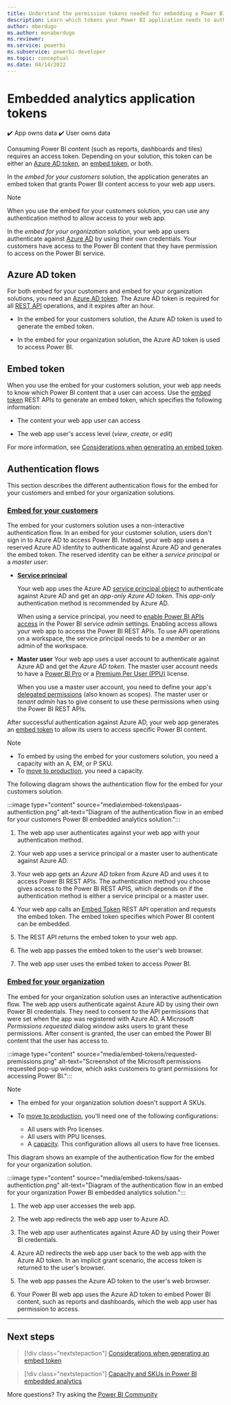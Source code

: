 ```yaml
---
title: Understand the permission tokens needed for embedding a Power BI application
description: Learn which tokens your Power BI application needs to authenticate against Azure and Power BI service.
author: mberdugo
ms.author: monaberdugo
ms.reviewer:
ms.service: powerbi
ms.subservice: powerbi-developer
ms.topic: conceptual
ms.date: 04/14/2022
---
```


# Embedded analytics application tokens

✔️&nbsp;App&nbsp;owns&nbsp;data ✔️&nbsp;User&nbsp;owns&nbsp;data

Consuming Power BI content (such as reports, dashboards and tiles) requires an access token. Depending on your solution, this token can be either an [Azure AD token](#azure-ad-token), an [embed token](#embed-token), or both.

In the *embed for your customers* solution, the application generates an embed token that grants Power BI content access to your web app users.

>[!NOTE]
>When you use the embed for your customers solution, you can use any authentication method to allow access to your web app.

In the *embed for your organization* solution, your web app users authenticate against [Azure AD](pbi-glossary.md#azure-ad-azure-active-directory) by using their own credentials. Your customers have access to the Power BI content that they have permission to access on the Power BI service.

## Azure AD token

For both embed for your customers and embed for your organization solutions, you need an [Azure AD token](/azure/databricks/dev-tools/api/latest/aad/). The Azure AD token is required for all [REST API](/rest/api/power-bi/) operations, and it expires after an hour.

* In the embed for your customers solution, the Azure AD token is used to generate the embed token.

* In the embed for your organization solution, the Azure AD token is used to access Power BI.

## Embed token

When you use the embed for your customers solution, your web app needs to know which Power BI content that a user can access. Use the [embed token](/rest/api/power-bi/embedtoken) REST APIs to generate an embed token, which specifies the following information:

* The content your web app user can access

* The web app user's access level (*view*, *create*, or *edit*)

For more information, see [Considerations when generating an embed token](generate-embed-token.md).

## Authentication flows

This section describes the different authentication flows for the embed for your customers and embed for your organization solutions.

### [Embed for your customers](#tab/embed-for-customers)

The embed for your customers solution uses a non-interactive authentication flow. In an embed for your customer solution, users don't sign in to Azure AD to access Power BI. Instead, your web app uses a reserved Azure AD identity to authenticate against Azure AD and generates the embed token. The reserved identity can be either a *service principal* or a *master user*:

* **[Service principal](embed-service-principal.md)**

    Your web app uses the Azure AD [service principal object](/azure/active-directory/develop/app-objects-and-service-principals#service-principal-object) to authenticate against Azure AD and get an *app-only Azure AD token*. This *app-only* authentication method is recommended by Azure AD.

    When using a service principal, you need to [enable Power BI APIs access](embed-sample-for-customers.md#step-6---service-principal-api-access) in the Power BI service *admin* settings. Enabling access allows your web app to access the Power BI REST APIs. To use API operations on a workspace, the service principal needs to be a *member* or an admin of the workspace.

* **Master user**
    Your web app uses a user account to authenticate against Azure AD and get the *Azure AD token*. The master user account needs to have a [Power BI Pro](../../enterprise/service-admin-purchasing-power-bi-pro.md) or a [Premium Per User (PPU)](../../enterprise/service-premium-per-user-faq.yml) license.

    When you use a master user account, you need to define your app's [delegated permissions](/azure/active-directory/develop/v2-permissions-and-consent) (also known as scopes). The master user or *tenant admin* has to give consent to use these permissions when using the Power BI REST APIs.

After successful authentication against Azure AD, your web app generates an [embed token](/rest/api/power-bi/embedtoken) to allow its users to access specific Power BI content.

>[!NOTE]
>
>* To embed by using the embed for your customers solution, you need a capacity with an A, EM, or P SKU.
>* To [move to production](move-to-production.md), you need a capacity.

The following diagram shows the authentication flow for the embed for your customers solution.

:::image type="content" source="media\embed-tokens\paas-authentiction.png" alt-text="Diagram of the authentication flow in an embed for your customers Power BI embedded analytics solution.":::

1. The web app user authenticates against your web app with your authentication method.

2. Your web app uses a service principal or a master user to authenticate against Azure AD.

3. Your web app gets an *Azure AD token* from Azure AD and uses it to access Power BI REST APIs. The authentication method you choose gives access to the Power BI REST APIS, which depends on if the authentication method is either a service principal or a master user.

4. Your web app calls an [Embed Token](/rest/api/power-bi/embedtoken) REST API operation and requests the embed token. The embed token specifies which Power BI content can be embedded.

5. The REST API returns the embed token to your web app.

6. The web app passes the embed token to the user's web browser.

7. The web app user uses the embed token to access Power BI.

### [Embed for your organization](#tab/embed-for-your-organization)

The embed for your organization solution uses an interactive authentication flow. The web app users authenticate against Azure AD by using their own Power BI credentials. They need to consent to the API permissions that were set when the app was registered with Azure AD. A Microsoft *Permissions requested* dialog window asks users to grant these permissions. After consent is granted, the user can embed the Power BI content that the user has access to.

:::image type="content" source="media/embed-tokens/requested-premissions.png" alt-text="Screenshot of the Microsoft permissions requested pop-up window, which asks customers to grant permissions for accessing Power BI.":::

>[!NOTE]
>
>* The embed for your organization solution doesn't support A SKUs.
>* To [move to production](move-to-production.md), you'll need one of the following configurations:
>
>   * All users with Pro licenses.
>   * All users with PPU licenses.
>   * A [capacity](embedded-capacity.md). This configuration allows all users to have free licenses.

This diagram shows an example of the authentication flow for the embed for your organization solution.

:::image type="content" source="media/embed-tokens/saas-authentiction.png" alt-text="Diagram of the authentication flow in an embed for your organization Power BI embedded analytics solution.":::

1. The web app user accesses the web app.

2. The web app redirects the web app user to Azure AD.

3. The web app user authenticates against Azure AD by using their Power BI credentials.

4. Azure AD redirects the web app user back to the web app with the Azure AD token. In an implicit grant scenario, the access token is returned to the user's browser.

5. The web app passes the Azure AD token to the user's web browser.

6. Your Power BI web app uses the Azure AD token to embed Power BI content, such as reports and dashboards, which the web app user has permission to access.

---

## Next steps

>[!div class="nextstepaction"]
>[Considerations when generating an embed token](generate-embed-token.md)

>[!div class="nextstepaction"]
>[Capacity and SKUs in Power BI embedded analytics](embedded-capacity.md)

More questions? Try asking the [Power BI Community](https://community.powerbi.com/)